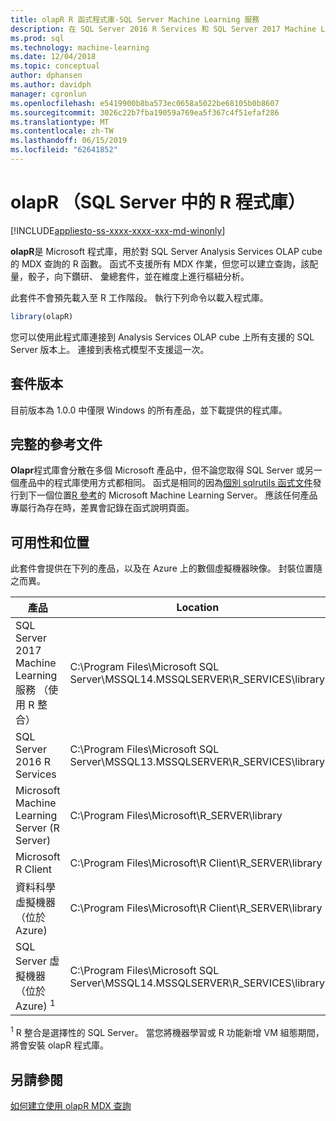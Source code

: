 ```yaml
---
title: olapR R 函式程式庫-SQL Server Machine Learning 服務
description: 在 SQL Server 2016 R Services 和 SQL Server 2017 Machine Learning 服務 olapR 函式程式庫簡介
ms.prod: sql
ms.technology: machine-learning
ms.date: 12/04/2018
ms.topic: conceptual
author: dphansen
ms.author: davidph
manager: cgronlun
ms.openlocfilehash: e5419900b8ba573ec0658a5022be68105b0b8607
ms.sourcegitcommit: 3026c22b7fba19059a769ea5f367c4f51efaf286
ms.translationtype: MT
ms.contentlocale: zh-TW
ms.lasthandoff: 06/15/2019
ms.locfileid: "62641852"
---
```

# <a name="olapr-r-library-in-sql-server"></a>olapR （SQL Server 中的 R 程式庫）
[!INCLUDE[appliesto-ss-xxxx-xxxx-xxx-md-winonly](../../includes/appliesto-ss-xxxx-xxxx-xxx-md-winonly.md)]

**olapR**是 Microsoft 程式庫，用於對 SQL Server Analysis Services OLAP cube 的 MDX 查詢的 R 函數。 函式不支援所有 MDX 作業，但您可以建立查詢，該配量，骰子，向下鑽研、 彙總套件，並在維度上進行樞紐分析。 

此套件不會預先載入至 R 工作階段。 執行下列命令以載入程式庫。

```R
library(olapR)
```

您可以使用此程式庫連接到 Analysis Services OLAP cube 上所有支援的 SQL Server 版本上。 連接到表格式模型不支援這一次。

## <a name="package-version"></a>套件版本

目前版本為 1.0.0 中僅限 Windows 的所有產品，並下載提供的程式庫。

## <a name="full-reference-documentation"></a>完整的參考文件

**Olapr**程式庫會分散在多個 Microsoft 產品中，但不論您取得 SQL Server 或另一個產品中的程式庫使用方式都相同。 函式是相同的因為[個別 sqlrutils 函式文件](https://docs.microsoft.com/machine-learning-server/r-reference/olapr/olapr)發行到下一個位置[R 參考](https://docs.microsoft.com/machine-learning-server/r-reference/introducing-r-server-r-package-reference)的 Microsoft Machine Learning Server。 應該任何產品專屬行為存在時，差異會記錄在函式說明頁面。

## <a name="availability-and-location"></a>可用性和位置

此套件會提供在下列的產品，以及在 Azure 上的數個虛擬機器映像。 封裝位置隨之而異。

產品 | Location |
--------|----------|
SQL Server 2017 Machine Learning 服務 （使用 R 整合） | C:\Program Files\Microsoft SQL Server\MSSQL14.MSSQLSERVER\R_SERVICES\library | 
SQL Server 2016 R Services | C:\Program Files\Microsoft SQL Server\MSSQL13.MSSQLSERVER\R_SERVICES\library
Microsoft Machine Learning Server (R Server) | C:\Program Files\Microsoft\R_SERVER\library |
Microsoft R Client | C:\Program Files\Microsoft\R Client\R_SERVER\library |
資料科學虛擬機器 （位於 Azure) | C:\Program Files\Microsoft\R Client\R_SERVER\library |
SQL Server 虛擬機器 （位於 Azure) <sup>1</sup> | C:\Program Files\Microsoft SQL Server\MSSQL14.MSSQLSERVER\R_SERVICES\library |

<sup>1</sup> R 整合是選擇性的 SQL Server。 當您將機器學習或 R 功能新增 VM 組態期間，將會安裝 olapR 程式庫。


## <a name="see-also"></a>另請參閱

[如何建立使用 olapR MDX 查詢](how-to-create-mdx-queries-using-olapr.md)

